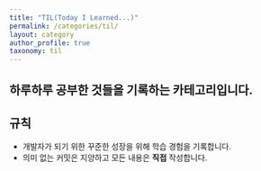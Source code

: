 ```yaml
---
title: "TIL(Today I Learned...)"
permalink: /categories/til/
layout: category
author_profile: true
taxonomy: til
---
```


## 하루하루 공부한 것들을 기록하는 카테고리입니다.

## 규칙

- 개발자가 되기 위한 꾸준한 성장을 위해 학습 경험을 기록합니다.
- 의미 없는 커밋은 지양하고 모든 내용은 **직접** 작성합니다.
